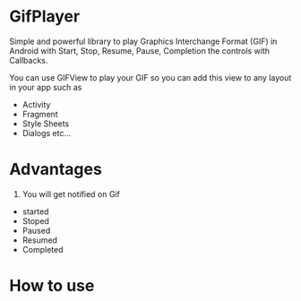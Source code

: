 # GifPlayer
Simple and powerful library to play Graphics Interchange Format (GIF) in Android with Start, Stop, Resume, Pause, Completion the controls with Callbacks.

You can use GIFView to play your GIF so you can add this view to any layout in your app such as 
* Activity
* Fragment
* Style Sheets
* Dialogs
etc...

# Advantages
1. You will get notified on Gif
* started   
* Stoped
* Paused
* Resumed
* Completed

# How to use




